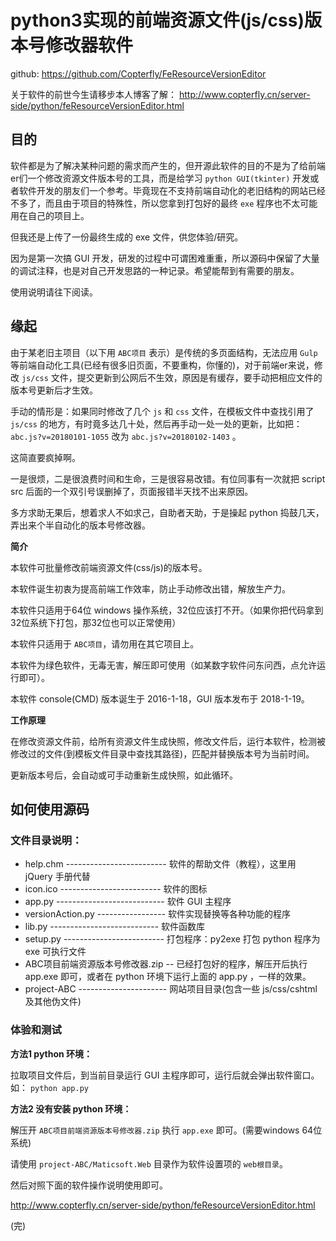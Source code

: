 # python3实现的前端资源文件(js/css)版本号修改器软件

github: https://github.com/Copterfly/FeResourceVersionEditor

关于软件的前世今生请移步本人博客了解： http://www.copterfly.cn/server-side/python/feResourceVersionEditor.html

## 目的

软件都是为了解决某种问题的需求而产生的，但开源此软件的目的不是为了给前端er们一个修改资源文件版本号的工具，而是给学习 `python GUI(tkinter)` 开发或者软件开发的朋友们一个参考。毕竟现在不支持前端自动化的老旧结构的网站已经不多了，而且由于项目的特殊性，所以您拿到打包好的最终 `exe` 程序也不太可能用在自己的项目上。

但我还是上传了一份最终生成的 exe 文件，供您体验/研究。

因为是第一次搞 GUI 开发，研发的过程中可谓困难重重，所以源码中保留了大量的调试注释，也是对自己开发思路的一种记录。希望能帮到有需要的朋友。

使用说明请往下阅读。

## 缘起

由于某老旧主项目（以下用 `ABC项目` 表示）是传统的多页面结构，无法应用 `Gulp` 等前端自动化工具(已经有很多旧页面，不要重构，你懂的)，对于前端er来说，修改 `js/css` 文件，提交更新到公网后不生效，原因是有缓存，要手动把相应文件的版本号更新后才生效。

手动的情形是：如果同时修改了几个 `js` 和 `css` 文件，在模板文件中查找引用了 `js/css` 的地方，有时竟多达几十处，然后再手动一处一处的更新，比如把：`abc.js?v=20180101-1055` 改为 `abc.js?v=20180102-1403` 。

这简直要疯掉啊。

一是很烦，二是很浪费时间和生命，三是很容易改错。有位同事有一次就把 script src 后面的一个双引号误删掉了，页面报错半天找不出来原因。

多方求助无果后，想着求人不如求己，自助者天助，于是操起 python 捣鼓几天，弄出来个半自动化的版本号修改器。

**简介**

本软件可批量修改前端资源文件(css/js)的版本号。

本软件诞生初衷为提高前端工作效率，防止手动修改出错，解放生产力。

本软件只适用于64位 windows 操作系统，32位应该打不开。（如果你把代码拿到32位系统下打包，那32位也可以正常使用）

本软件只适用于 `ABC项目`，请勿用在其它项目上。

本软件为绿色软件，无毒无害，解压即可使用（如某数字软件问东问西，点允许运行即可）。

本软件 console(CMD) 版本诞生于 2016-1-18，GUI 版本发布于 2018-1-19。

**工作原理**

在修改资源文件前，给所有资源文件生成快照，修改文件后，运行本软件，检测被修改过的文件(到模板文件目录中查找其路径)，匹配并替换版本号为当前时间。

更新版本号后，会自动或可手动重新生成快照，如此循环。

## 如何使用源码

### 文件目录说明：

 - help.chm ------------------------- 软件的帮助文件（教程），这里用 jQuery 手册代替
 - icon.ico ------------------------- 软件的图标
 - app.py --------------------------- 软件 GUI 主程序
 - versionAction.py ----------------- 软件实现替换等各种功能的程序
 - lib.py --------------------------- 软件函数库
 - setup.py ------------------------- 打包程序：py2exe 打包 python 程序为 exe 可执行文件
 - ABC项目前端资源版本号修改器.zip -- 已经打包好的程序，解压开后执行 app.exe 即可，或者在 python 环境下运行上面的 app.py ，一样的效果。
 - project-ABC ---------------------- 网站项目目录(包含一些 js/css/cshtml 及其他伪文件)

### 体验和测试

**方法1 python 环境：**

拉取项目文件后，到当前目录运行 GUI 主程序即可，运行后就会弹出软件窗口。如： `python app.py`

**方法2 没有安装 python 环境：**

解压开 `ABC项目前端资源版本号修改器.zip` 执行 `app.exe` 即可。(需要windows 64位系统)

请使用 `project-ABC/Maticsoft.Web` 目录作为软件设置项的 `web根目录`。

然后对照下面的软件操作说明使用即可。

http://www.copterfly.cn/server-side/python/feResourceVersionEditor.html

(完)
